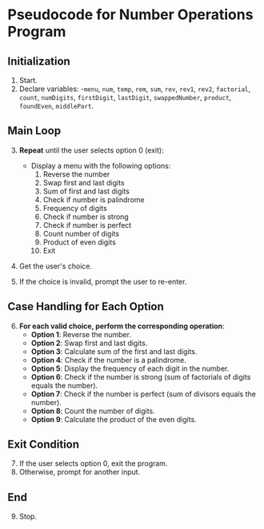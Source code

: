 # Pseudocode for Number Operations Program

## Initialization
1. Start.
2. Declare variables:
   -`menu`, `num`, `temp`, `rem`, `sum`, `rev`, `rev1`, `rev2`, `factorial`, `count`, `numDigits`, `firstDigit`, `lastDigit`, `swappedNumber`, `product`, `foundEven`, `middlePart`.

## Main Loop
3. **Repeat** until the user selects option 0 (exit):
   - Display a menu with the following options:
     1. Reverse the number
     2. Swap first and last digits
     3. Sum of first and last digits
     4. Check if number is palindrome
     5. Frequency of digits
     6. Check if number is strong
     7. Check if number is perfect
     8. Count number of digits
     9. Product of even digits
     0. Exit

4. Get the user's choice.
5. If the choice is invalid, prompt the user to re-enter.

## Case Handling for Each Option
6. **For each valid choice, perform the corresponding operation**:
   - **Option 1**: Reverse the number.
   - **Option 2**: Swap first and last digits.
   - **Option 3**: Calculate sum of the first and last digits.
   - **Option 4**: Check if the number is a palindrome.
   - **Option 5**: Display the frequency of each digit in the number.
   - **Option 6**: Check if the number is strong (sum of factorials of digits equals the number).
   - **Option 7**: Check if the number is perfect (sum of divisors equals the number).
   - **Option 8**: Count the number of digits.
   - **Option 9**: Calculate the product of the even digits.

## Exit Condition
7. If the user selects option 0, exit the program.
8. Otherwise, prompt for another input.

## End
9. Stop.
